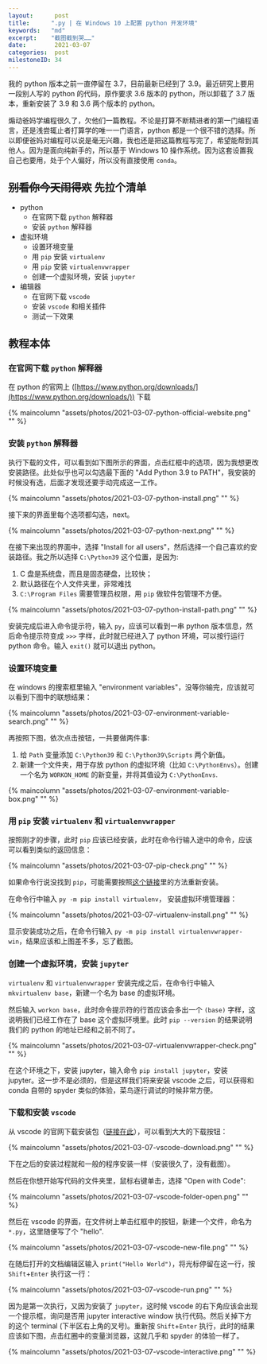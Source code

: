 ```yaml
---
layout:      post
title:      ".py | 在 Windows 10 上配置 python 开发环境"
keywords:   "md"
excerpt:    "截图截到哭……"
date:        2021-03-07
categories:  post
milestoneID: 34
---
```


我的 python 版本之前一直停留在 3.7，目前最新已经到了 3.9。最近研究上要用一段别人写的 python 的代码，原作要求 3.6 版本的 python，所以卸载了 3.7 版本，重新安装了 3.9 和 3.6 两个版本的 python。

煽动爸妈学编程很久了，欠他们一篇教程。不论是打算不断精进者的第一门编程语言，还是浅尝辄止者打算学的唯一一门语言，python 都是一个很不错的选择。所以即便爸妈对编程可以说是毫无兴趣，我也还是把这篇教程写完了，希望能帮到其他人。因为是面向纯新手的，所以基于 Windows 10 操作系统。因为这套设置我自己也要用，处于个人偏好，所以没有直接使用 `conda`。

## ~~别看你今天闹得欢~~ 先拉个清单
- python
    - 在官网下载 `python` 解释器
    - 安装 `python` 解释器
- 虚拟环境
    - 设置环境变量
    - 用 `pip` 安装 `virtualenv` 
    - 用 `pip` 安装 `virtualenvwrapper`
    - 创建一个虚拟环境，安装 `jupyter`
- 编辑器
    - 在官网下载 `vscode`
    - 安装 `vscode` 和相关插件
    - 测试一下效果

## 教程本体

### 在官网下载 `python` 解释器

在 python 的官网上 ([https://www.python.org/downloads/](https://www.python.org/downloads/)) 下载

{% maincolumn "assets/photos/2021-03-07-python-official-website.png" "" %}

### 安装 `python` 解释器

执行下载的文件，可以看到如下图所示的界面，点击红框中的选项，因为我想更改安装路径。此处似乎也可以勾选最下面的 "Add Python 3.9 to PATH"，我安装的时候没有选，后面才发现还要手动完成这一工作。

{% maincolumn "assets/photos/2021-03-07-python-install.png" "" %}

接下来的界面里每个选项都勾选，next。

{% maincolumn "assets/photos/2021-03-07-python-next.png" "" %}

在接下来出现的界面中，选择 "Install for all users"，然后选择一个自己喜欢的安装路径。我之所以选择 `C:\Python39` 这个位置，是因为:
1. C 盘是系统盘，而且是固态硬盘，比较快；
2. 默认路径在个人文件夹里，非常难找
3. `C:\Program Files` 需要管理员权限，用 `pip` 做软件包管理不方便。

{% maincolumn "assets/photos/2021-03-07-python-install-path.png" "" %}

安装完成后进入命令提示符，输入 `py`，应该可以看到一串 python 版本信息，然后命令提示符变成 `>>>` 字样，此时就已经进入了 python 环境，可以按行运行 python 命令。输入 `exit()` 就可以退出 python。

### 设置环境变量

在 windows 的搜索框里输入 "environment variables"，没等你输完，应该就可以看到下图中的联想结果：

{% maincolumn "assets/photos/2021-03-07-environment-variable-search.png" "" %}

再按照下图，依次点击按钮，一共要做两件事:
1. 给 `Path` 变量添加 `C:\Python39` 和 `C:\Python39\Scripts` 两个新值。
2. 新建一个文件夹，用于存放 python 的虚拟环境（比如 `C:\PythonEnvs`）。创建一个名为 `WORKON_HOME` 的新变量，并将其值设为 `C:\PythonEnvs`.

{% maincolumn "assets/photos/2021-03-07-environment-variable-box.png" "" %}

### 用 `pip` 安装 `virtualenv` 和 `virtualenvwrapper`

按照刚才的步骤，此时 `pip` 应该已经安装，此时在命令行输入途中的命令，应该可以看到类似的返回信息：

{% maincolumn "assets/photos/2021-03-07-pip-check.png" "" %}

如果命令行说没找到 `pip`，可能需要按照[这个链接](https://pip.pypa.io/en/stable/installing/#installing-with-get-pip-py)里的方法重新安装。

在命令行中输入 `py -m pip install virtualenv`， 安装虚拟环境管理器：

{% maincolumn "assets/photos/2021-03-07-virtualenv-install.png" "" %}

显示安装成功之后，在命令行输入 `py -m pip install virtualenvwrapper-win`，结果应该和上图差不多，忘了截图。

### 创建一个虚拟环境，安装 `jupyter`

`virtualenv` 和 `virtualenvwrapper` 安装完成之后，在命令行中输入 `mkvirtualenv base`，新建一个名为 base 的虚拟环境。

然后输入 `workon base`，此时命令提示符的行首应该会多出一个 `(base)` 字样，这说明我们已经工作在了 base 这个虚拟环境里。此时 `pip --version` 的结果说明我们的 python 的地址已经和之前不同了。

{% maincolumn "assets/photos/2021-03-07-virtualenvwrapper-check.png" "" %}

在这个环境之下，安装 jupyter，输入命令 `pip install jupyter`，安装 jupyter。这一步不是必须的，但是这样我们将来安装 vscode 之后，可以获得和 conda 自带的 spyder 类似的体验，菜鸟逐行调试的时候非常方便。

### 下载和安装 `vscode`

从 vscode 的官网下载安装包（[链接在此](https://code.visualstudio.com/)），可以看到大大的下载按钮：

{% maincolumn "assets/photos/2021-03-07-vscode-download.png" "" %}

下在之后的安装过程就和一般的程序安装一样（安装很久了，没有截图）。

然后在你想开始写代码的文件夹里，鼠标右键单击，选择 "Open with Code":

{% maincolumn "assets/photos/2021-03-07-vscode-folder-open.png" "" %}

然后在 vscode 的界面，在文件树上单击红框中的按钮，新建一个文件，命名为 `*.py`，这里随便写了个 "hello".

{% maincolumn "assets/photos/2021-03-07-vscode-new-file.png" "" %}

在随后打开的文档编辑区输入 `print("Hello World")`，将光标停留在这一行，按 `Shift`+`Enter` 执行这一行：

{% maincolumn "assets/photos/2021-03-07-vscode-run.png" "" %}

因为是第一次执行，又因为安装了 `jupyter`，这时候 vscode 的右下角应该会出现一个提示框，询问是否用 jupyter interactive window 执行代码。然后关掉下方的这个 terminal (下半区右上角的叉号)。重新按 `Shift`+`Enter` 执行，此时的结果应该如下图，点击红圈中的变量浏览器，这就几乎和 spyder 的体验一样了。

{% maincolumn "assets/photos/2021-03-07-vscode-interactive.png" "" %}
